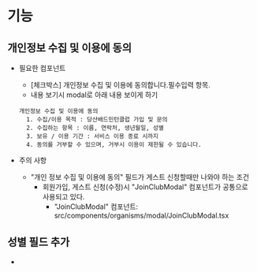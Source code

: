 # 기능

## 개인정보 수집 및 이용에 동의

- 필요한 컴포넌트

  - [체크박스] 개인정보 수집 및 이용에 동의합니다.필수입력 항목.
  - 내용 보기시 modal로 아래 내용 보이게 하기

  ```
  개인정보 수집 및 이용에 동의
    1. 수집/이용 목적 : 당산배드민턴클럽 가입 및 문의
    2. 수집하는 항목 : 이름, 연락처, 생년월일, 성별
    3. 보유 / 이용 기간 : 서비스 이용 종료 시까지
    4. 동의를 거부할 수 있으며, 거부시 이용이 제한될 수 있습니다.
  ```

- 주의 사항
  - "개인 정보 수집 및 이용에 동의" 필드가 게스트 신청할때만 나와야 하는 조건
    - 회원가입, 게스트 신청(수정)시 "JoinClubModal" 컴포넌트가 공통으로 사용되고 있다.
      - "JoinClubModal" 컴포넌트: src/components/organisms/modal/JoinClubModal.tsx

## 성별 필드 추가

-
